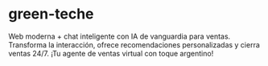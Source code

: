 # green-teche
Web moderna + chat inteligente con IA de vanguardia para ventas. Transforma la interacción, ofrece recomendaciones personalizadas y cierra ventas 24/7. ¡Tu agente de ventas virtual con toque argentino!
